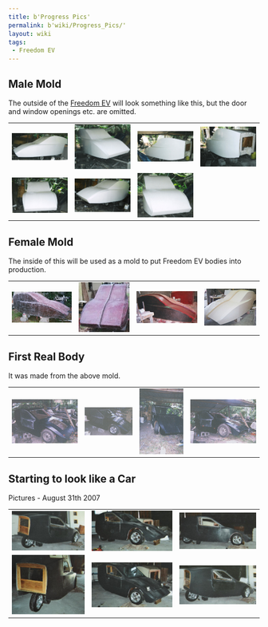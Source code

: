 ```yaml
---
title: b'Progress Pics'
permalink: b'wiki/Progress_Pics/'
layout: wiki
tags:
 - Freedom EV
---
```


Male Mold
---------

The outside of the [Freedom EV](/wiki/Freedom_EV "wikilink") will look
something like this, but the door and window openings etc. are omitted.

|                                              |                                              |                                              |                                              |
|----------------------------------------------|----------------------------------------------|----------------------------------------------|----------------------------------------------|
| ![](Freedom_EV_-1.jpg "Freedom_EV_-1.jpg")   | ![](Freedom_EV_-_2.jpg "Freedom_EV_-_2.jpg") | ![](Freedom_EV_-_3.jpg "Freedom_EV_-_3.jpg") | ![](Freedom_EV_-_4.jpg "Freedom_EV_-_4.jpg") |
| ![](Freedom_EV_-_5.jpg "Freedom_EV_-_5.jpg") | ![](Freedom_EV_-_6.jpg "Freedom_EV_-_6.jpg") | ![](Freedom_EV_-_7.jpg "Freedom_EV_-_7.jpg") |                                              |

Female Mold
-----------

The inside of this will be used as a mold to put Freedom EV bodies into
production.

|                                                                                             |                                                                                                                                                      |                      |                                                 |
|---------------------------------------------------------------------------------------------|------------------------------------------------------------------------------------------------------------------------------------------------------|----------------------|-------------------------------------------------|
| ![As it came back from the boat shop](Hr_R001-010.jpg "As it came back from the boat shop") | ![Splits in half down the middle to release the body from the mold](R001-011.jpg "Splits in half down the middle to release the body from the mold") | ![](Hr_R001-012.jpg) | ![Painted mold](Hr_R001-019.jpg "Painted mold") |

First Real Body
---------------

It was made from the above mold.

|                                  |                                                                             |                                  |                                  |
|----------------------------------|-----------------------------------------------------------------------------|----------------------------------|----------------------------------|
| ![](10-31-2006_Prototype-05.jpg) | ![Windshield installed](10-31-2006_Prototype-13.jpg "Windshield installed") | ![](10-31-2006_Prototype-27.jpg) | ![](10-31-2006_Prototype-06.jpg) |

Starting to look like a Car
---------------------------

Pictures - August 31th 2007

|                                                  |                                                    |                                      |
|--------------------------------------------------|----------------------------------------------------|--------------------------------------|
| ![Back and Side](Freedom_1.jpeg "Back and Side") | ![Front and Side](Freedom_2.jpeg "Front and Side") | ![Profile](Freedom_3.jpeg "Profile") |
| ![Back](Freedom_4.jpeg "Back")                   | ![](Freedom_5.jpeg)                                | ![](Freedom_6.jpeg)                  |
